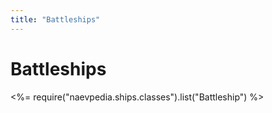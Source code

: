 ```yaml
---
title: "Battleships"
---
```

# Battleships
<%= require("naevpedia.ships.classes").list("Battleship") %>
